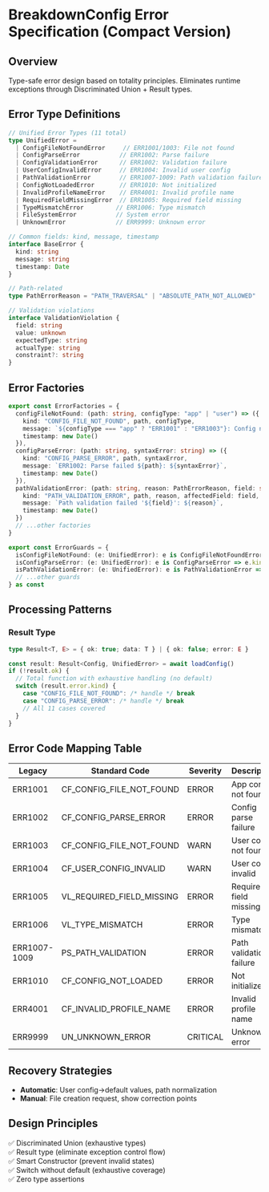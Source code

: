 # BreakdownConfig Error Specification (Compact Version)

## Overview
Type-safe error design based on totality principles. Eliminates runtime exceptions through Discriminated Union + Result types.

## Error Type Definitions

```typescript
// Unified Error Types (11 total)
type UnifiedError = 
  | ConfigFileNotFoundError     // ERR1001/1003: File not found
  | ConfigParseError           // ERR1002: Parse failure
  | ConfigValidationError      // ERR1002: Validation failure  
  | UserConfigInvalidError     // ERR1004: Invalid user config
  | PathValidationError        // ERR1007-1009: Path validation failure
  | ConfigNotLoadedError       // ERR1010: Not initialized
  | InvalidProfileNameError    // ERR4001: Invalid profile name
  | RequiredFieldMissingError  // ERR1005: Required field missing
  | TypeMismatchError         // ERR1006: Type mismatch
  | FileSystemError           // System error
  | UnknownError              // ERR9999: Unknown error

// Common fields: kind, message, timestamp
interface BaseError {
  kind: string
  message: string
  timestamp: Date
}

// Path-related
type PathErrorReason = "PATH_TRAVERSAL" | "ABSOLUTE_PATH_NOT_ALLOWED" | "INVALID_CHARACTERS" | "PATH_TOO_LONG" | "EMPTY_PATH"

// Validation violations
interface ValidationViolation {
  field: string
  value: unknown
  expectedType: string
  actualType: string
  constraint?: string
}
```

## Error Factories

```typescript
export const ErrorFactories = {
  configFileNotFound: (path: string, configType: "app" | "user") => ({
    kind: "CONFIG_FILE_NOT_FOUND", path, configType,
    message: `${configType === "app" ? "ERR1001" : "ERR1003"}: Config not found: ${path}`,
    timestamp: new Date()
  }),
  configParseError: (path: string, syntaxError: string) => ({
    kind: "CONFIG_PARSE_ERROR", path, syntaxError,
    message: `ERR1002: Parse failed ${path}: ${syntaxError}`,
    timestamp: new Date()
  }),
  pathValidationError: (path: string, reason: PathErrorReason, field: string) => ({
    kind: "PATH_VALIDATION_ERROR", path, reason, affectedField: field,
    message: `Path validation failed '${field}': ${reason}`,
    timestamp: new Date()
  })
  // ...other factories
}

export const ErrorGuards = {
  isConfigFileNotFound: (e: UnifiedError): e is ConfigFileNotFoundError => e.kind === "CONFIG_FILE_NOT_FOUND",
  isConfigParseError: (e: UnifiedError): e is ConfigParseError => e.kind === "CONFIG_PARSE_ERROR",
  isPathValidationError: (e: UnifiedError): e is PathValidationError => e.kind === "PATH_VALIDATION_ERROR"
  // ...other guards
} as const
```

## Processing Patterns

### Result Type
```typescript
type Result<T, E> = { ok: true; data: T } | { ok: false; error: E }

const result: Result<Config, UnifiedError> = await loadConfig()
if (!result.ok) {
  // Total function with exhaustive handling (no default)
  switch (result.error.kind) {
    case "CONFIG_FILE_NOT_FOUND": /* handle */ break
    case "CONFIG_PARSE_ERROR": /* handle */ break
    // All 11 cases covered
  }
}
```

## Error Code Mapping Table

| Legacy | Standard Code | Severity | Description |
|--------|---------------|----------|-------------|
| ERR1001 | CF_CONFIG_FILE_NOT_FOUND | ERROR | App config not found |
| ERR1002 | CF_CONFIG_PARSE_ERROR | ERROR | Config parse failure |
| ERR1003 | CF_CONFIG_FILE_NOT_FOUND | WARN | User config not found |
| ERR1004 | CF_USER_CONFIG_INVALID | WARN | User config invalid |
| ERR1005 | VL_REQUIRED_FIELD_MISSING | ERROR | Required field missing |
| ERR1006 | VL_TYPE_MISMATCH | ERROR | Type mismatch |
| ERR1007-1009 | PS_PATH_VALIDATION | ERROR | Path validation failure |
| ERR1010 | CF_CONFIG_NOT_LOADED | ERROR | Not initialized |
| ERR4001 | CF_INVALID_PROFILE_NAME | ERROR | Invalid profile name |
| ERR9999 | UN_UNKNOWN_ERROR | CRITICAL | Unknown error |

## Recovery Strategies
- **Automatic**: User config→default values, path normalization
- **Manual**: File creation request, show correction points

## Design Principles
✅ Discriminated Union (exhaustive types)  
✅ Result type (eliminate exception control flow)  
✅ Smart Constructor (prevent invalid states)  
✅ Switch without default (exhaustive coverage)  
✅ Zero type assertions